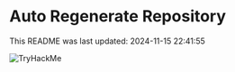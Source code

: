 # Auto Regenerate Repository

This README was last updated: 2024-11-15 22:41:55

 ![TryHackMe](https://tryhackme.com/badge/533634)